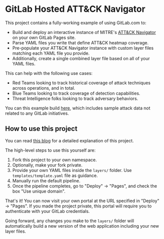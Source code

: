 # GitLab Hosted ATT&CK Navigator

This project contains a fully-working example of using GitLab.com to:

- Build and deploy an interactive instance of MITRE's [ATT&CK Navigator](https://github.com/mitre-attack/attack-navigator) on your own GitLab Pages site.
- Parse YAML files you write that define ATT&CK heatmap coverage.
- Pre-populate your ATT&CK Navigator instance with custom layer files matching each YAML file you provide.
- Additionally, create a single combined layer file based on all of your YAML files.

This can help with the following use cases:

- Red Teams looking to track historical coverage of attack techniques across operations, and in total.
- Blue Teams looking to track coverage of detection capabilities.
- Threat Intelligence folks looking to track adversary behaviors.

You can this example build [here](#coming-soon), which includes sample attack data not related to any GitLab initiatives.

## How to use this project

You can read [this blog](#coming-soon) for a detailed explanation of this project.

The high-level steps to use this yourself are:

1. Fork this project to your own namespace.
2. Optionally, make your fork private.
3. Provide your own YAML files inside the `layers/` folder. Use `templates/template.yaml` file as guidance.
4. Manually run the default pipeline.
5. Once the pipeline completes, go to "Deploy" -> "Pages", and check the box "Use unique domain".

That's it! You can now visit your own portal at the URL specified in "Deploy" -> "Pages". If you made the project private, this portal will require you to authenticate with your GitLab credentials.

Going forward, any changes you make to the `layers/` folder will automatically build a new version of the web application including your new layer files.
